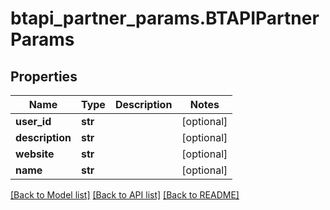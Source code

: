 # btapi_partner_params.BTAPIPartnerParams

## Properties
Name | Type | Description | Notes
------------ | ------------- | ------------- | -------------
**user_id** | **str** |  | [optional] 
**description** | **str** |  | [optional] 
**website** | **str** |  | [optional] 
**name** | **str** |  | [optional] 

[[Back to Model list]](../README.md#documentation-for-models) [[Back to API list]](../README.md#documentation-for-api-endpoints) [[Back to README]](../README.md)


